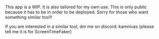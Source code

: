This app is a WIP.
It is also tailored for my own use.
This is only public because it has to be in order to be deployed.
Sorry for those who want something similar too!!!

If you are interested in a similar tool, dm me on discord: kamnivas
(please tell me it is for ScreenTimeFaker)
